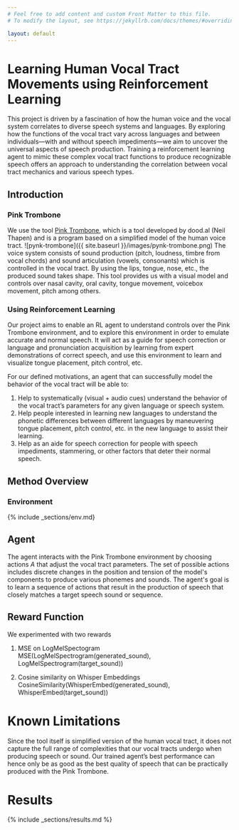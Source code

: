 ```yaml
---
# Feel free to add content and custom Front Matter to this file.
# To modify the layout, see https://jekyllrb.com/docs/themes/#overriding-theme-defaults

layout: default
---
```


# Learning Human Vocal Tract Movements using Reinforcement Learning

This project is driven by a fascination of how the human voice and the vocal system correlates to diverse speech systems and languages. By exploring how the functions of the vocal tract vary across languages and between individuals—with and without speech impediments—we aim to uncover the universal aspects of speech production. Training a reinforcement learning agent to mimic these complex vocal tract functions to produce recognizable speech offers an approach to understanding the correlation between vocal tract mechanics and various speech types.

## Introduction

### Pink Trombone
We use the tool [Pink Trombone](https://dood.al/pinktrombone/), which is a tool developed by dood.al (Neil Thapen) and is a program based on a simplified model of the human voice tract.
![pynk-trombone]({{ site.baseurl }}/images/pynk-trombone.png)
The voice system consists of sound production (pitch, loudness, timbre from vocal chords) and sound articulation (vowels, consonants) which is controlled in the vocal tract. By using the lips, tongue, nose, etc., the produced sound takes shape. This tool provides us with a visual model and controls over nasal cavity, oral cavity, tongue movement, voicebox movement, pitch among others.

### Using Reinforcement Learning
Our project aims to enable an RL agent to understand controls over the Pink Trombone environment, and to explore this environment in order to emulate accurate and normal speech. It will act as a guide for speech correction or language and pronunciation acquisition by learning from expert demonstrations of correct speech, and use this environment to learn and visualize tongue placement, pitch control, etc.

For our defined motivations, an agent that can successfully model the behavior of the vocal tract will be able to:

1. Help to systematically (visual + audio cues) understand the behavior of the vocal tract’s parameters for any given language or speech system.
2. Help people interested in learning new languages to understand the phonetic differences between different languages by maneuvering tongue placement, pitch control, etc. in the new language to assist their learning.
3. Help as an aide for speech correction for people with speech impediments, stammering, or other factors that deter their normal speech.


## Method Overview

### Environment

{% include _sections/env.md}

## Agent

The agent interacts with the Pink Trombone environment by choosing actions $A$ that adjust the vocal tract parameters. The set of possible actions includes discrete changes in the position and tension of the model's components to produce various phonemes and sounds. The agent's goal is to learn a sequence of actions that result in the production of speech that closely matches a target speech sound or sequence.

## Reward Function
We experimented with two rewards

1. MSE on LogMelSpectogram
$\text{MSE}(\text{LogMelSpectrogram}(\text{generated\_sound}), \text{LogMelSpectrogram}(\text{target\_sound}))$

2. Cosine similarity on Whisper Embeddings
$\text{CosineSimilarity}(\text{WhisperEmbed}(\text{generated\_sound}), \text{WhisperEmbed}(\text{target\_sound}))$



# Known Limitations

Since the tool itself is simplified version of the human vocal tract, it does not capture the full range of complexities that our vocal tracts undergo when producing speech or sound. Our trained agent’s best performance can hence only be as good as the best quality of speech that can be practically produced with the Pink Trombone. 

# Results

{% include _sections/results.md %}
